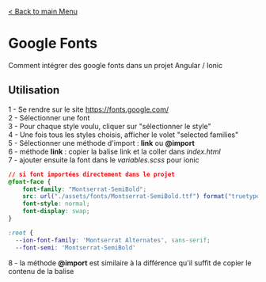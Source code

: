 [< Back to main Menu](https://github.com/gsoulie/angular-resources/blob/master/ng-sheet.md)    

# Google Fonts

Comment intégrer des google fonts dans un projet Angular / Ionic

## Utilisation

1 - Se rendre sur le site https://fonts.google.com/     
2 - Sélectionner une font       
3 - Pour chaque style voulu, cliquer sur "sélectionner le style"      
4 - Une fois tous les styles choisis, afficher le volet "selected families"      
5 - Sélectionner une méthode d'import : **link** ou **@import**      
6 - méthode **link** : copier la balise link et la coller dans *index.html*       
7 - ajouter ensuite la font dans le *variables.scss* pour ionic      

````css
// si font importées directement dans le projet
@font-face {
    font-family: "Montserrat-SemiBold";
    src: url("./assets/fonts/Montserrat-SemiBold.ttf") format("truetype");
    font-style: normal;
    font-display: swap;
}

:root {
  --ion-font-family: 'Montserrat Alternates', sans-serif;
  --font-semi: 'Montserrat-SemiBold'
````
8 - la méthode **@import** est similaire à la différence qu'il suffit de copier le contenu de la balise <style> dans le *global.scss* (sans encadrer avec <style>)
et ajouter la font dans variable.scss      
